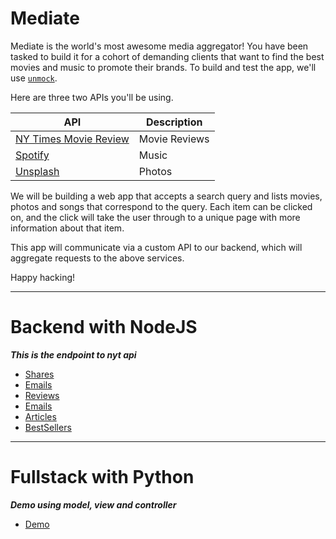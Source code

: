 # Mediate

Mediate is the world's most awesome media aggregator! You have been tasked to build it for a cohort of demanding clients that want to find the best movies and music to promote their brands.  To build and test the app, we'll use [`unmock`](https://githutb.com/unmock/unmock-js).

Here are three two APIs you'll be using.

| API                                                                       | Description   |
| ------------------------------------------------------------------------- | ------------- |
| [NY Times Movie Review](https://developer.nytimes.com/apis)                | Movie Reviews |
| [Spotify](https://developer.spotify.com/documentation/web-api/reference/) | Music         |
| [Unsplash](https://unsplash.com/documentation)                            | Photos        |

We will be building a web app that accepts a search query and lists movies, photos and songs that correspond to the query. Each item can be clicked on, and the click will take the user through to a unique page with more information about that item.

This app will communicate via a custom API to our backend, which will aggregate requests to the above services.

Happy hacking!

___
# Backend with NodeJS

***This is the endpoint to nyt api***
- [Shares](https://nyt-unmock.herokuapp.com/shared)
- [Emails](https://nyt-unmock.herokuapp.com/viewed)
- [Reviews](https://nyt-unmock.herokuapp.com/reviews)
- [Emails](https://nyt-unmock.herokuapp.com/viewed)
- [Articles](https://nyt-unmock.herokuapp.com/article)
- [BestSellers](https://nyt-unmock.herokuapp.com/list)

___
# Fullstack with Python

***Demo using model, view and controller***  
- [Demo](https://flask-mediate.herokuapp.com/)

